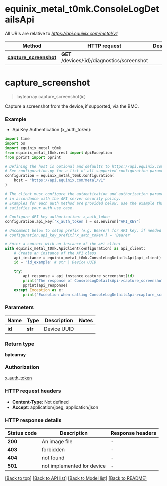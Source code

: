 # equinix_metal_t0mk.ConsoleLogDetailsApi

All URIs are relative to *https://api.equinix.com/metal/v1*

Method | HTTP request | Description
------------- | ------------- | -------------
[**capture_screenshot**](ConsoleLogDetailsApi.md#capture_screenshot) | **GET** /devices/{id}/diagnostics/screenshot | 


# **capture_screenshot**
> bytearray capture_screenshot(id)



Capture a screenshot from the device, if supported, via the BMC.

### Example

* Api Key Authentication (x_auth_token):
```python
import time
import os
import equinix_metal_t0mk
from equinix_metal_t0mk.rest import ApiException
from pprint import pprint

# Defining the host is optional and defaults to https://api.equinix.com/metal/v1
# See configuration.py for a list of all supported configuration parameters.
configuration = equinix_metal_t0mk.Configuration(
    host = "https://api.equinix.com/metal/v1"
)

# The client must configure the authentication and authorization parameters
# in accordance with the API server security policy.
# Examples for each auth method are provided below, use the example that
# satisfies your auth use case.

# Configure API key authorization: x_auth_token
configuration.api_key['x_auth_token'] = os.environ["API_KEY"]

# Uncomment below to setup prefix (e.g. Bearer) for API key, if needed
# configuration.api_key_prefix['x_auth_token'] = 'Bearer'

# Enter a context with an instance of the API client
with equinix_metal_t0mk.ApiClient(configuration) as api_client:
    # Create an instance of the API class
    api_instance = equinix_metal_t0mk.ConsoleLogDetailsApi(api_client)
    id = 'id_example' # str | Device UUID

    try:
        api_response = api_instance.capture_screenshot(id)
        print("The response of ConsoleLogDetailsApi->capture_screenshot:\n")
        pprint(api_response)
    except Exception as e:
        print("Exception when calling ConsoleLogDetailsApi->capture_screenshot: %s\n" % e)
```



### Parameters

Name | Type | Description  | Notes
------------- | ------------- | ------------- | -------------
 **id** | **str**| Device UUID | 

### Return type

**bytearray**

### Authorization

[x_auth_token](../README.md#x_auth_token)

### HTTP request headers

 - **Content-Type**: Not defined
 - **Accept**: application/jpeg, application/json

### HTTP response details
| Status code | Description | Response headers |
|-------------|-------------|------------------|
**200** | An image file |  -  |
**403** | forbidden |  -  |
**404** | not found |  -  |
**501** | not implemented for device |  -  |

[[Back to top]](#) [[Back to API list]](../README.md#documentation-for-api-endpoints) [[Back to Model list]](../README.md#documentation-for-models) [[Back to README]](../README.md)

